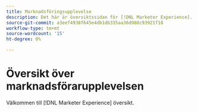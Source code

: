 ```yaml
---
title: Marknadsföringsupplevelse
description: Det här är översiktssidan för [!DNL Marketer Experience].
source-git-commit: a3eef4938f645e4db1db335aa36d988c93921f18
workflow-type: tm+mt
source-wordcount: '15'
ht-degree: 0%

---
```



# Översikt över marknadsförarupplevelsen

Välkommen till [!DNL Marketer Experience] översikt.
